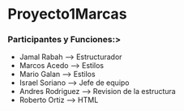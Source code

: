 # Proyecto1Marcas

### Participantes y Funciones:>
- Jamal Rabah --> Estructurador
- Marcos Acedo --> Estilos
- Mario Galan --> Estilos
- Israel Soriano --> Jefe de equipo
- Andres Rodriguez --> Revision de la estructura
- Roberto Ortiz --> HTML
